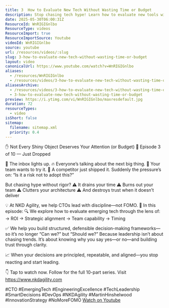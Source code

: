 ```yaml
---
title: 3  How to Evaluate New Tech Without Wasting Time or Budget
description: Stop chasing tech hype! Learn how to evaluate new tools with ROI, strategy, and team fit—so you lead with clarity, not FOMO. Watch now!
date: 2025-05-30T06:00:31Z
ResourceId: WnRIGIGnlbo
ResourceType: videos
ResourceImport: true
ResourceImportSource: Youtube
videoId: WnRIGIGnlbo
source: youtube
url: /resources/videos/:slug
slug: 3-how-to-evaluate-new-tech-without-wasting-time-or-budget
layout: video
canonicalUrl: https://www.youtube.com/watch?v=WnRIGIGnlbo
aliases:
  - /resources/WnRIGIGnlbo
  - /resources/videos/3-how-to-evaluate-new-tech-without-wasting-time-or-budget
aliasesArchive:
  - /resources/videos/3-how-to-evaluate-new-tech-without-wasting-time-or-budget
  - 3-how-to-evaluate-new-tech-without-wasting-time-or-budget
preview: https://i.ytimg.com/vi/WnRIGIGnlbo/maxresdefault.jpg
duration: 72
resourceTypes:
  - video
isShort: false
sitemap:
  filename: sitemap.xml
  priority: 0.4
---
```


✋ Not Every Shiny Object Deserves Your Attention (or Budget)
🎥 Episode 3 of 10 — Just Dropped

🚨 The inbox lights up.
🔥 Everyone’s talking about the next big thing.
👀 Your team wants to try it.
🏁 A competitor just shipped it.
Suddenly the pressure’s on:
“Is it a risk not to adopt this?”

But chasing hype without rigor?
⚠️ It drains your time
⚠️ Burns out your team
⚠️ Clutters your architecture
⚠️ And destroys trust when it doesn’t deliver

💡 At NKD Agility, we help CTOs lead with discipline—not FOMO.
🎯 In this episode: 🔍 We explore how to evaluate emerging tech through the lens of: → ROI
→ Strategic alignment
→ Team capability
→ Timing

✅ We help you build structured, defensible decision-making frameworks—so it’s no longer “Can we?” but “Should we?”
Because leadership isn’t about chasing trends.
It’s about knowing why you say yes—or no—and building trust through clarity.

📈 When your decisions are principled, repeatable, and aligned—you stop reacting and start leading.

👇 Tap to watch now. Follow for the full 10-part series. Visit https://www.nkdagility.com

#CTO #EmergingTech #EngineeringExcellence #TechLeadership #SmartDecisions #DevOps #NKDAgility #MartinHinshelwood #InnovationStrategy #NoMoreFOMO
[Watch on Youtube](https://www.youtube.com/watch?v=WnRIGIGnlbo)
